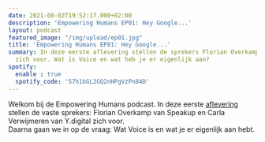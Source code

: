 ```yaml
---
date: 2021-08-02T19:52:17.000+02:00
description: 'Empowering Humans EP01: Hey Google...'
layout: podcast
featured_image: "/img/upload/ep01.jpg"
title: 'Empowering Humans EP01: Hey Google...'
summary: In deze eerste aflevering stellen de sprekers Florian Overkamp en Carla Verwijmeren
  zich voor. Wat is Voice en wat heb je er eigenlijk aan?
spotify:
  enable : true
  spotify_code: '57h1bGL2GQ2nHPgVzPn84D'
---
```

Welkom bij de Empowering Humans podcast. In deze eerste [aflevering ](https://beyondvoice.fm/podcast/beyond-voice-ep01-hey-google/)stellen de vaste sprekers: Florian Overkamp van Speakup en Carla Verwijmeren van Y.digital zich voor.  
Daarna gaan we in op de vraag: Wat Voice is en wat je er eigenlijk aan hebt.